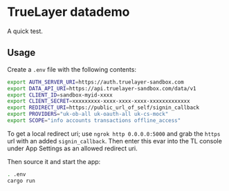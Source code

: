 # TrueLayer datademo
A quick test.

## Usage

Create a `.env` file with the following contents:

```sh
export AUTH_SERVER_URI=https://auth.truelayer-sandbox.com
export DATA_API_URI=https://api.truelayer-sandbox.com/data/v1
export CLIENT_ID=sandbox-myid-xxxx
export CLIENT_SECRET=xxxxxxxxx-xxxx-xxxx-xxxx-xxxxxxxxxxxxx
export REDIRECT_URI=https://public_url_of_self/signin_callback
export PROVIDERS="uk-ob-all uk-oauth-all uk-cs-mock"
export SCOPE="info accounts transactions offline_access"

```

To get a local redirect uri; use `ngrok http 0.0.0.0:5000` and grab the `https` url with an added `signin_callback`. Then enter this evar into the TL console under App Settings as an allowed redirect uri.

Then source it and start the app:

```sh
. .env
cargo run
```
